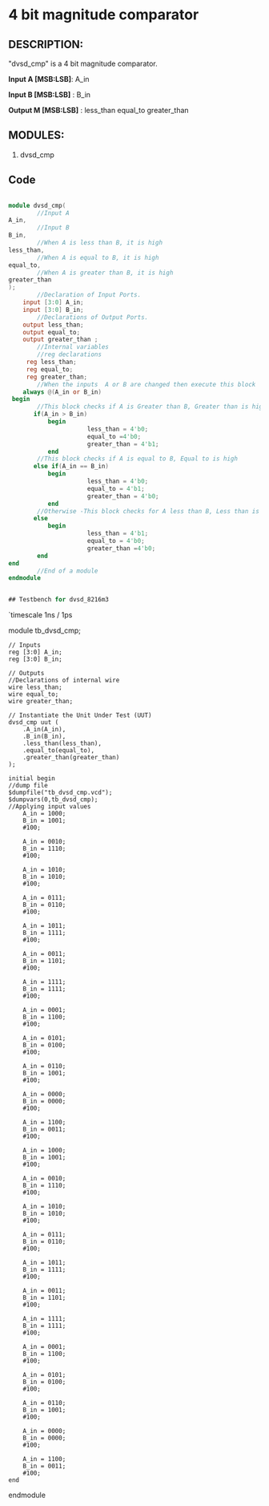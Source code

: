 # 4 bit magnitude comparator


## DESCRIPTION:

"dvsd_cmp" is a 4 bit magnitude comparator.


**Input  A [MSB:LSB]**: A_in  

**Input  B [MSB:LSB]** : B_in

**Output M [MSB:LSB]** : less_than equal_to greater_than


## MODULES:

1. dvsd_cmp

## Code

```v

module dvsd_cmp(
        //Input A        
A_in,                                                                                      
        //Input B
B_in,                                                      
        //When A is less than B, it is high
less_than,                                                                                                                                  
        //When A is equal to B, it is high
equal_to,
        //When A is greater than B, it is high
greater_than                                                                                                                                                                                                                                                      
);
        //Declaration of Input Ports.
    input [3:0] A_in;
    input [3:0] B_in;
        //Declarations of Output Ports.
    output less_than;
    output equal_to;
    output greater_than ;
        //Internal variables
        //reg declarations
     reg less_than;
     reg equal_to;
     reg greater_than;
        //When the inputs  A or B are changed then execute this block
    always @(A_in or B_in)
 begin
        //This block checks if A is Greater than B, Greater than is high
       if(A_in > B_in)                              
           begin                                        
                      less_than = 4'b0;      
                      equal_to =4'b0;
                      greater_than = 4'b1;    
           end
        //This block checks if A is equal to B, Equal to is high
       else if(A_in == B_in)                    
           begin                            
                      less_than = 4'b0;
                      equal_to = 4'b1;
                      greater_than = 4'b0;    
           end
        //Otherwise -This block checks for A less than B, Less than is high          
       else                                                  
           begin                                                  
                      less_than = 4'b1;
                      equal_to = 4'b0;
                      greater_than =4'b0;
        end
end
        //End of a module
endmodule


## Testbench for dvsd_8216m3

```

`timescale 1ns / 1ps

module tb_dvsd_cmp;

    // Inputs
    reg [3:0] A_in;
    reg [3:0] B_in;

    // Outputs
    //Declarations of internal wire
    wire less_than;    
    wire equal_to;
    wire greater_than;

    // Instantiate the Unit Under Test (UUT)
    dvsd_cmp uut (
        .A_in(A_in),
        .B_in(B_in),
        .less_than(less_than),
        .equal_to(equal_to),
        .greater_than(greater_than)
    );

    initial begin
    //dump file
    $dumpfile("tb_dvsd_cmp.vcd");                                        
    $dumpvars(0,tb_dvsd_cmp);
    //Applying input values
        A_in = 1000;    
        B_in = 1001;    
        #100;

        A_in = 0010;    
        B_in = 1110;    
        #100;

        A_in = 1010;    
        B_in = 1010;      
        #100;

        A_in = 0111;      
        B_in = 0110;      
        #100;

        A_in = 1011;        
        B_in = 1111;          
        #100;

        A_in = 0011;        
        B_in = 1101;        
        #100;

        A_in = 1111;        
        B_in = 1111;          
        #100;

        A_in = 0001;          
        B_in = 1100;          
        #100;

        A_in = 0101;            
        B_in = 0100;                      
        #100;

        A_in = 0110;            
        B_in = 1001;                      
        #100;

        A_in = 0000;            
        B_in = 0000;                      
        #100;

        A_in = 1100;            
        B_in = 0011;                      
        #100;
        
        A_in = 1000;    
        B_in = 1001;    
        #100;

        A_in = 0010;    
        B_in = 1110;    
        #100;

        A_in = 1010;    
        B_in = 1010;      
        #100;

        A_in = 0111;      
        B_in = 0110;      
        #100;

        A_in = 1011;        
        B_in = 1111;          
        #100;

        A_in = 0011;        
        B_in = 1101;        
        #100;

        A_in = 1111;        
        B_in = 1111;          
        #100;

        A_in = 0001;          
        B_in = 1100;          
        #100;

        A_in = 0101;            
        B_in = 0100;                      
        #100;

        A_in = 0110;            
        B_in = 1001;                      
        #100;

        A_in = 0000;            
        B_in = 0000;                      
        #100;

        A_in = 1100;            
        B_in = 0011;                      
        #100;
    end
     
endmodule


```
